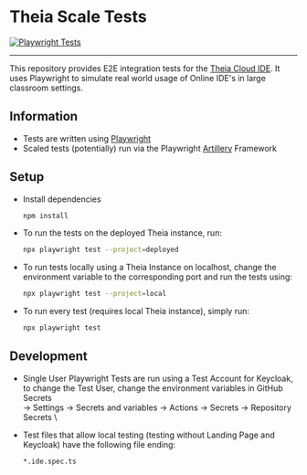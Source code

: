 # Theia Scale Tests

[![Playwright Tests](https://github.com/ls1intum/theia-scale-tests/actions/workflows/playwright.yml/badge.svg)](https://github.com/ls1intum/theia-scale-tests/actions/workflows/playwright.yml)

---

This repository provides E2E integration tests for the [Theia Cloud IDE](https://theia-cloud.io). It uses Playwright to simulate real world usage of Online IDE's in large classroom settings.


## Information

- Tests are written using [Playwright](https://playwright.dev)
- Scaled tests (potentially) run via the Playwright [Artillery](https://artillery.io) Framework

## Setup

- Install dependencies
  ```bash
  npm install
  ```
  
- To run the tests on the deployed Theia instance, run:
  ```bash
  npx playwright test --project=deployed
  ```
  
- To run tests locally using a Theia Instance on localhost, change the environment variable to the corresponding port and run the tests using:
  ```bash
  npx playwright test --project=local
  ```

- To run every test (requires local Theia instance), simply run:
  ```bash
  npx playwright test
  ```



## Development

  - Single User Playwright Tests are run using a Test Account for Keycloak, to change the Test User, change the environment variables in GitHub Secrets \
-> Settings -> Secrets and variables -> Actions -> Secrets -> Repository Secrets \

  - Test files that allow local testing (testing without Landing Page and Keycloak) have the following file ending:
    ```none
    *.ide.spec.ts
    ```
